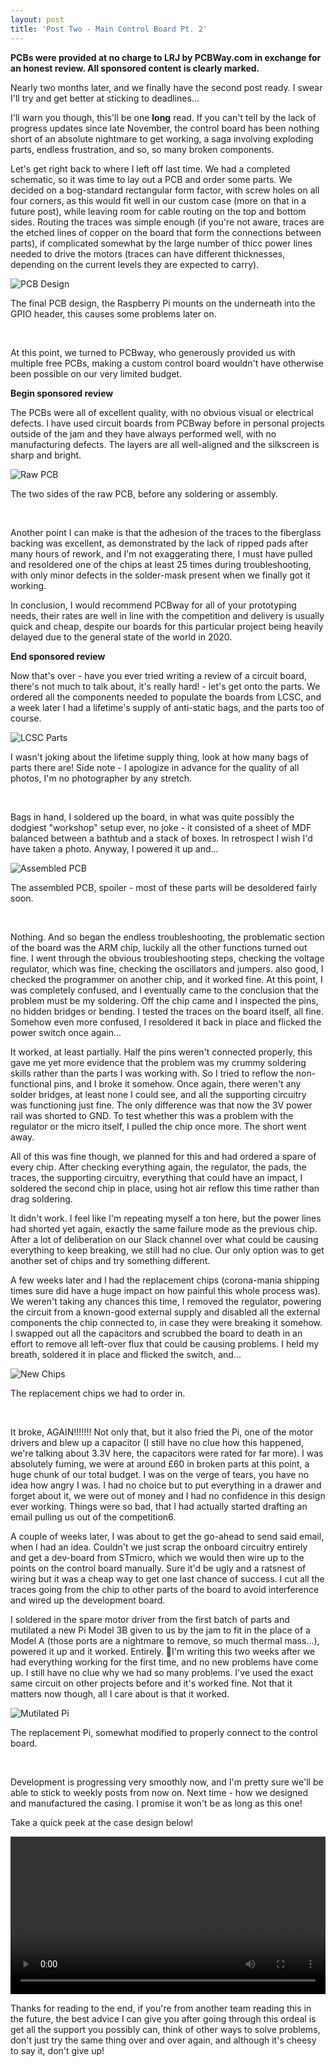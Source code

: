 ```yaml
---
layout: post
title: 'Post Two - Main Control Board Pt. 2'
---
```


**PCBs were provided at no charge to LRJ by PCBWay.com in exchange for an honest review. All sponsored content is clearly marked.**

Nearly two months later, and we finally have the second post ready. I swear I'll try and get better at sticking to deadlines... 

I'll warn you though, this'll be one **long** read. If you can't tell by the lack of progress updates since late November, the control board has been nothing short of an absolute nightmare to get working, a saga involving exploding parts, endless frustration, and so, so many broken components.

Let's get right back to where I left off last time. We had a completed schematic, so it was time to lay out a PCB and order some parts. We decided on a bog-standard rectangular form factor, with screw holes on all four corners, as this would fit well in our custom case (more on that in a future post), while leaving room for cable routing on the top and bottom sides. Routing the traces was simple enough (if you're not aware, traces are the etched lines of copper on the board that form the connections between parts), if complicated somewhat by the large number of thicc power lines needed to drive the motors (traces can have different thicknesses, depending on the current levels they are expected to carry). 

![PCB Design](/images/board-design.png "PCB Design")

The final PCB design, the Raspberry Pi mounts on the underneath into the GPIO header, this causes some problems later on.

<br>

At this point, we turned to PCBway, who generously provided us with multiple free PCBs, making a custom control board wouldn't have otherwise been possible on our very limited budget.

**Begin sponsored review**

The PCBs were all of excellent quality, with no obvious visual or electrical defects. l have used circuit boards from PCBway before in personal projects outside of the jam and they have always performed well, with no manufacturing defects. The layers are all well-aligned and the silkscreen is sharp and bright.

![Raw PCB](/images/pcb.jpg "Raw PCB")

The two sides of the raw PCB, before any soldering or assembly.

<br>

Another point I can make is that the adhesion of the traces to the fiberglass backing was excellent, as demonstrated by the lack of ripped pads after many hours of rework, and I'm not exaggerating there, I must have pulled and resoldered one of the chips at least 25 times during troubleshooting, with only minor defects in the solder-mask present when we finally got it working.

In conclusion, I would recommend PCBway for all of your prototyping needs, their rates are well in line with the competition and delivery is usually quick and cheap, despite our boards for this particular project being heavily delayed due to the general state of the world in 2020.

**End sponsored review**

Now that's over - have you ever tried writing a review of a circuit board, there's not much to talk about, it's really hard! - let's get onto the parts. We ordered all the components needed to populate the boards from LCSC, and a week later I had a lifetime's supply of anti-static bags, and the parts too of course. 

![LCSC Parts](/images/lcsc-parts.jpg "LCSC Parts")

I wasn't joking about the lifetime supply thing, look at how many bags of parts there are! Side note - I apologize in advance for the quality of all photos, I'm no photographer by any stretch.

<br>

Bags in hand, I soldered up the board, in what was quite possibly the dodgiest "workshop" setup ever, no joke - it consisted of a sheet of MDF balanced between a bathtub and a stack of boxes. In retrospect I wish I'd have taken a photo. Anyway, I powered it up and...

![Assembled PCB](/images/assembled-pcb.jpg "Assembled PCB")

The assembled PCB, spoiler - most of these parts will be desoldered fairly soon.

<br>

Nothing. And so began the endless troubleshooting, the problematic section of the board was the ARM chip, luckily all the other functions turned out fine. I went through the obvious troubleshooting steps, checking the voltage regulator, which was fine, checking the oscillators and jumpers. also good, I checked the programmer on another chip, and it worked fine. At this point, I was completely confused, and I eventually came to the conclusion that the problem must be my soldering. Off the chip came and I inspected the pins, no hidden bridges or bending. I tested the traces on the board itself, all fine. Somehow even more confused, I resoldered it back in place and flicked the power switch once again...

It worked, at least partially. Half the pins weren't connected properly, this gave me yet more evidence that the problem was my crummy soldering skills rather than the parts I was working with. So I tried to reflow the non-functional pins, and I broke it somehow. Once again, there weren't any solder bridges, at least none I could see, and all the supporting circuitry was functioning just fine. The only difference was that now the 3V power rail was shorted to GND. To test whether this was a problem with the regulator or the micro itself, I pulled the chip once more. The short went away.

All of this was fine though, we planned for this and had ordered a spare of every chip. After checking everything again, the regulator, the pads, the traces, the supporting circuitry, everything that could have an impact, I soldered the second chip in place, using hot air reflow this time rather than drag soldering.

It didn't work. I feel like I'm repeating myself a ton here, but the power lines had shorted yet again, exactly the same failure mode as the previous chip. After a lot of deliberation on our Slack channel over what could be causing everything to keep breaking, we still had no clue. Our only option was to get another set of chips and try something different.

A few weeks later and I had the replacement chips (corona-mania shipping times sure did have a huge impact on how painful this whole process was). We weren't taking any chances this time, I removed the regulator, powering the circuit from a known-good external supply and disabled all the external components the chip connected to, in case they were breaking it somehow. I swapped out all the capacitors and scrubbed the board to death in an effort to remove all left-over flux that could be causing problems. I held my breath, soldered it in place and flicked the switch, and...

![New Chips](/images/new-chips.jpg "New Chips")

The replacement chips we had to order in.

<br>

It broke, AGAIN!!!!!!! Not only that, but it also fried the Pi, one of the motor drivers and blew up a capacitor (I still have no clue how this happened, we're talking about 3.3V here, the capacitors were rated for far more).  I was absolutely fuming, we were at around £60 in broken parts at this point, a huge chunk of our total budget. I was on the verge of tears, you have no idea how angry I was. I had no choice but to put everything in a drawer and forget about it, we were out of money and I had no confidence in this design ever working. Things were so bad, that I had actually started drafting an email pulling us out of the competition6.

A couple of weeks later, I was about to get the go-ahead to send said email, when I had an idea. Couldn't we just scrap the onboard circuitry entirely and get a dev-board from STmicro, which we would then wire up to the points on the control board manually. Sure it'd be ugly and a ratsnest of wiring but it was a cheap way to get one last chance of success. I cut all the traces going from the chip to other parts of the board to avoid interference and wired up the development board.

I soldered in the spare motor driver from the first batch of parts and mutilated a new Pi Model 3B given to us by the jam to fit in the place of a Model A (those ports are a nightmare to remove, so much thermal mass...), powered it up and it worked. Entirely. I'm writing this two weeks after we had everything working for the first time, and no new problems have come up. I still have no clue why we had so many problems. I've used the exact same circuit on other projects before and it's worked fine. Not that it matters now though, all I care about is that it worked.

![Mutilated Pi](/images/mutilated-pi.jpg "Mutilated Pi")

The replacement Pi, somewhat modified to properly connect to the control board.

<br>

Development is progressing very smoothly now, and I'm pretty sure we'll be able to stick to weekly posts from now on. Next time - how we designed and manufactured the casing. I promise it won't be as long as this one!

Take a quick peek at the case design below!

<video width="100%" autoplay loop>
    <source src="/images/caseloop.webm" type="video/webm"/>
</video>
<br>

Thanks for reading to the end, if you're from another team reading this in the future, the best advice I can give you after going through this ordeal is get all the support you possibly can, think of other ways to solve problems, don't just try the same thing over and over again, and although it's cheesy to say it, don't give up!